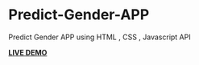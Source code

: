 # Predict-Gender-APP
Predict Gender APP using HTML , CSS , Javascript API

**[LIVE DEMO](https://ahmed-dotnetdev.github.io/Predict-Gender-APP/)**
